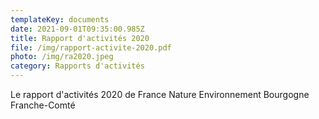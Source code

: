 ```yaml
---
templateKey: documents
date: 2021-09-01T09:35:00.985Z
title: Rapport d'activités 2020
file: /img/rapport-activite-2020.pdf
photo: /img/ra2020.jpeg
category: Rapports d'activités
---
```

Le rapport d'activités 2020 de France Nature Environnement Bourgogne Franche-Comté